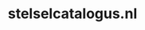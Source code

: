 ---
layout: post
title:  "stelselcatalogus.nl"
internal_url:  "/dutchgov/stelselcatalogus.nl.html"
subdomains_count: 12
all_subdomains_count: 19
urls_count: 6
ssl_rank: 0
http_rank: 62.5
url_link: /data/stelselcatalogus.nl/urls.txt
all_subdomains_link: /data/stelselcatalogus.nl/all_subdomains.txt
subdomains_link: /data/stelselcatalogus.nl/subdomains.txt
categories: dutchgov
---